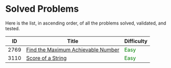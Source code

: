 # Solved Problems

Here is the list, in ascending order, of all the problems solved, validated, and tested.

| ID   | Title                                                                | Difficulty                            |
|------|----------------------------------------------------------------------|---------------------------------------|
| 2769 | [Find the Maximum Achievable Number](solutions/IntegerSolution.java) | <span style="color:green">Easy</span> |
| 3110 | [Score of a String](solutions/IntegerSolution.java)                  | <span style="color:green">Easy</span> |
